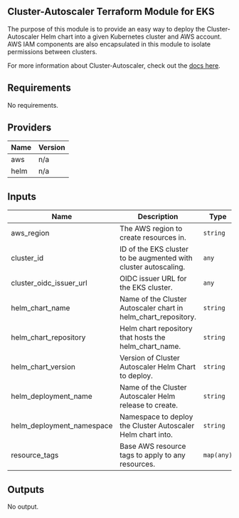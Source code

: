 ## Cluster-Autoscaler Terraform Module for EKS

The purpose of this module is to provide an easy way to deploy the Cluster-Autoscaler Helm chart into a given Kubernetes cluster and AWS account. AWS IAM components are also encapsulated in this module to isolate permissions between clusters.

For more information about Cluster-Autoscaler, check out the [docs here](https://github.com/kubernetes/autoscaler/tree/master/cluster-autoscaler).

## Requirements

No requirements.

## Providers

| Name | Version |
|------|---------|
| aws | n/a |
| helm | n/a |

## Inputs

| Name | Description | Type | Default | Required |
|------|-------------|------|---------|:--------:|
| aws\_region | The AWS region to create resources in. | `string` | n/a | yes |
| cluster\_id | ID of the EKS cluster to be augmented with cluster autoscaling. | `any` | n/a | yes |
| cluster\_oidc\_issuer\_url | OIDC issuer URL for the EKS cluster. | `any` | n/a | yes |
| helm\_chart\_name | Name of the Cluster Autoscaler chart in helm\_chart\_repository. | `string` | `"cluster-autoscaler"` | no |
| helm\_chart\_repository | Helm chart repository that hosts the helm\_chart\_name. | `string` | `"https://kubernetes.github.io/autoscaler"` | no |
| helm\_chart\_version | Version of Cluster Autoscaler Helm Chart to deploy. | `string` | `"9.12.0"` | no |
| helm\_deployment\_name | Name of the Cluster Autoscaler Helm release to create. | `string` | `"cluster-autoscaler"` | no |
| helm\_deployment\_namespace | Namespace to deploy the Cluster Autoscaler Helm chart into. | `string` | `"kube-system"` | no |
| resource\_tags | Base AWS resource tags to apply to any resources. | `map(any)` | `{}` | no |

## Outputs

No output.
